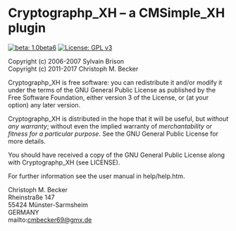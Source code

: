 Cryptographp_XH – a CMSimple_XH plugin
======================================

[![beta: 1.0beta6](https://img.shields.io/badge/beta-1.0beta6-red.svg)](https://github.com/cmb69/cryptographp_xh/releases/tag/1.0beta6)
[![License: GPL v3](https://img.shields.io/badge/License-GPL%20v3-blue.svg)](http://www.gnu.org/licenses/gpl-3.0)

Copyright (c) 2006-2007 Sylvain Brison  
Copyright (c) 2011-2017 Christoph M. Becker

Cryptographp_XH is free software: you can redistribute it and/or modify
it under the terms of the GNU General Public License as published by
the Free Software Foundation, either version 3 of the License, or
(at your option) any later version.

Cryptographp_XH is distributed in the hope that it will be useful,
but *without any warranty*; without even the implied warranty of
*merchantability* or *fitness for a particular purpose*.  See the
GNU General Public License for more details.

You should have received a copy of the GNU General Public License
along with Cryptographp_XH (see LICENSE).

For further information see the user manual in help/help.htm.

Christoph M. Becker  
Rheinstraße 147  
55424 Münster-Sarmsheim  
GERMANY  
mailto:cmbecker69@gmx.de
